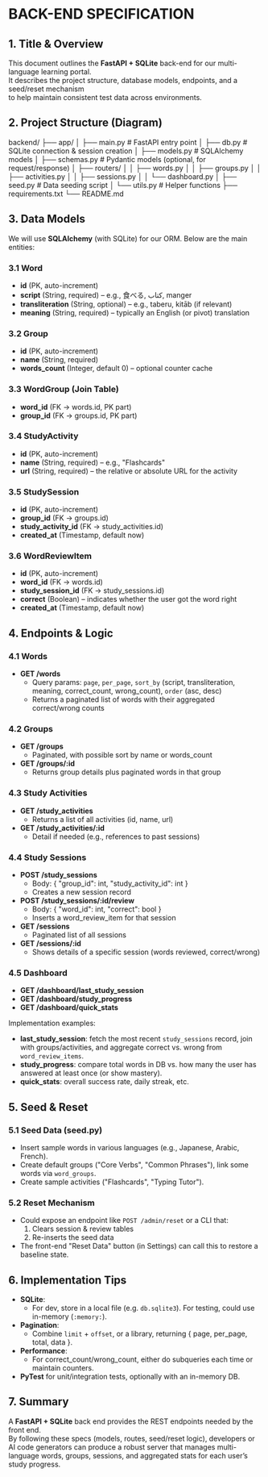 # BACK-END SPECIFICATION

## 1. Title & Overview

This document outlines the **FastAPI + SQLite** back-end for our multi-language learning portal.  
It describes the project structure, database models, endpoints, and a seed/reset mechanism  
to help maintain consistent test data across environments.

## 2. Project Structure (Diagram)

backend/
├── app/
│   ├── main.py           # FastAPI entry point
│   ├── db.py             # SQLite connection & session creation
│   ├── models.py         # SQLAlchemy models
│   ├── schemas.py        # Pydantic models (optional, for request/response)
│   ├── routers/
│   │   ├── words.py
│   │   ├── groups.py
│   │   ├── activities.py
│   │   ├── sessions.py
│   │   └── dashboard.py
│   ├── seed.py           # Data seeding script
│   └── utils.py          # Helper functions
├── requirements.txt
└── README.md

## 3. Data Models

We will use **SQLAlchemy** (with SQLite) for our ORM. Below are the main entities:

### 3.1 Word
- **id** (PK, auto-increment)  
- **script** (String, required) – e.g., 食べる, كتاب, manger  
- **transliteration** (String, optional) – e.g., taberu, kitāb (if relevant)  
- **meaning** (String, required) – typically an English (or pivot) translation  

### 3.2 Group
- **id** (PK, auto-increment)  
- **name** (String, required)  
- **words_count** (Integer, default 0) – optional counter cache  

### 3.3 WordGroup (Join Table)
- **word_id** (FK → words.id, PK part)  
- **group_id** (FK → groups.id, PK part)

### 3.4 StudyActivity
- **id** (PK, auto-increment)  
- **name** (String, required) – e.g., "Flashcards"  
- **url** (String, required) – the relative or absolute URL for the activity

### 3.5 StudySession
- **id** (PK, auto-increment)  
- **group_id** (FK → groups.id)  
- **study_activity_id** (FK → study_activities.id)  
- **created_at** (Timestamp, default now)

### 3.6 WordReviewItem
- **id** (PK, auto-increment)  
- **word_id** (FK → words.id)  
- **study_session_id** (FK → study_sessions.id)  
- **correct** (Boolean) – indicates whether the user got the word right  
- **created_at** (Timestamp, default now)


## 4. Endpoints & Logic

### 4.1 Words
- **GET /words**  
  - Query params: `page`, `per_page`, `sort_by` (script, transliteration, meaning, correct_count, wrong_count), `order` (asc, desc)  
  - Returns a paginated list of words with their aggregated correct/wrong counts  

### 4.2 Groups
- **GET /groups**  
  - Paginated, with possible sort by name or words_count  
- **GET /groups/:id**  
  - Returns group details plus paginated words in that group  

### 4.3 Study Activities
- **GET /study_activities**  
  - Returns a list of all activities (id, name, url)  
- **GET /study_activities/:id**  
  - Detail if needed (e.g., references to past sessions)

### 4.4 Study Sessions
- **POST /study_sessions**  
  - Body: { "group_id": int, "study_activity_id": int }  
  - Creates a new session record  
- **POST /study_sessions/:id/review**  
  - Body: { "word_id": int, "correct": bool }  
  - Inserts a word_review_item for that session  
- **GET /sessions**  
  - Paginated list of all sessions  
- **GET /sessions/:id**  
  - Shows details of a specific session (words reviewed, correct/wrong)

### 4.5 Dashboard
- **GET /dashboard/last_study_session**  
- **GET /dashboard/study_progress**  
- **GET /dashboard/quick_stats**  

Implementation examples:
- **last_study_session**: fetch the most recent `study_sessions` record, join with groups/activities, and aggregate correct vs. wrong from `word_review_items`.
- **study_progress**: compare total words in DB vs. how many the user has answered at least once (or show mastery).
- **quick_stats**: overall success rate, daily streak, etc.

## 5. Seed & Reset

### 5.1 Seed Data (seed.py)
- Insert sample words in various languages (e.g., Japanese, Arabic, French).
- Create default groups ("Core Verbs", "Common Phrases"), link some words via `word_groups`.
- Create sample activities ("Flashcards", "Typing Tutor").

### 5.2 Reset Mechanism
- Could expose an endpoint like `POST /admin/reset` or a CLI that:
  1. Clears session & review tables  
  2. Re-inserts the seed data  
- The front-end "Reset Data" button (in Settings) can call this to restore a baseline state.

## 6. Implementation Tips

- **SQLite**:  
  - For dev, store in a local file (e.g. `db.sqlite3`). For testing, could use in-memory (`:memory:`).
- **Pagination**:  
  - Combine `limit` + `offset`, or a library, returning { page, per_page, total, data }.
- **Performance**:  
  - For correct_count/wrong_count, either do subqueries each time or maintain counters. 
- **PyTest** for unit/integration tests, optionally with an in-memory DB.

## 7. Summary

A **FastAPI + SQLite** back end provides the REST endpoints needed by the front end.  
By following these specs (models, routes, seed/reset logic), developers or AI code generators can produce a robust server that manages multi-language words, groups, sessions, and aggregated stats for each user’s study progress.
